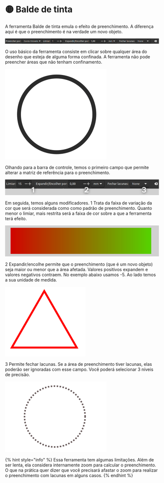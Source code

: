 # 🟡 Balde de tinta

A ferramenta Balde de tinta emula o efeito de preenchimento. A diferença aqui é que o preenchimento é na verdade um novo objeto.

![](<../.gitbook/assets/image (59).png>)

O uso básico da ferramenta consiste em clicar sobre qualquer área do desenho que esteja de alguma forma confinada. A ferramenta não pode preencher áreas que não tenham confinamento.

![](<../.gitbook/assets/Peek 03-07-2022 14-13.gif>)



Olhando para a barra de controle, temos o primeiro campo que permite alterar a matriz de referência para o preenchimento.

![](<../.gitbook/assets/image (36).png>)

Em seguida, temos alguns modificadores. 1 Trata da faixa de variação da cor que será considerada como como padrão de preenchimento. Quanto menor o limiar, mais restrita será a faixa de cor sobre a que a ferramenta terá efeito.

![](<../.gitbook/assets/Peek 03-07-2022 14-29.gif>)

2 Expandir/encolhe permite que o preenchimento (que é um novo objeto) seja maior ou menor que a área afetada. Valores positivos expandem e valores negativos contraem. No exemplo abaixo usamos -5. Ao lado temos a sua unidade de medida.

![](<../.gitbook/assets/Peek 03-07-2022 14-33.gif>)

3 Permite fechar lacunas. Se a área de preenchimento tiver lacunas, elas poderão ser ignoradas com esse campo. Você poderá selecionar 3 níveis de precisão.

![](<../.gitbook/assets/Peek 03-07-2022 14-35.gif>)

{% hint style="info" %}
Essa ferramenta tem algumas limitações. Além de ser lenta, ela considera internamente zoom para calcular o preenchimento. O que na prática quer dizer que você precisará afastar o zoom para realizar o preenchimento com lacunas em alguns casos.
{% endhint %}
